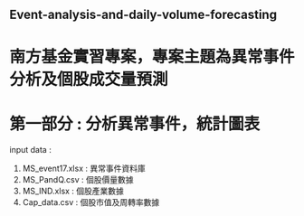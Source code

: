 ## Event-analysis-and-daily-volume-forecasting
#  南方基金實習專案，專案主題為異常事件分析及個股成交量預測

#  第一部分 : 分析異常事件，統計圖表
input data : 
1. MS_event17.xlsx : 異常事件資料庫
2. MS_PandQ.csv    : 個股價量數據
3. MS_IND.xlsx     : 個股產業數據
4. Cap_data.csv    : 個股市值及周轉率數據





